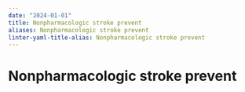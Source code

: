 ```yaml
---
date: "2024-01-01"
title: Nonpharmacologic stroke prevent
aliases: Nonpharmacologic stroke prevent
linter-yaml-title-alias: Nonpharmacologic stroke prevent
---
```



# Nonpharmacologic stroke prevent
